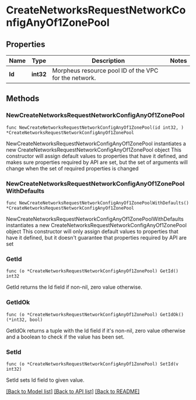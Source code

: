 # CreateNetworksRequestNetworkConfigAnyOf1ZonePool

## Properties

Name | Type | Description | Notes
------------ | ------------- | ------------- | -------------
**Id** | **int32** | Morpheus resource pool ID of the VPC for the network. | 

## Methods

### NewCreateNetworksRequestNetworkConfigAnyOf1ZonePool

`func NewCreateNetworksRequestNetworkConfigAnyOf1ZonePool(id int32, ) *CreateNetworksRequestNetworkConfigAnyOf1ZonePool`

NewCreateNetworksRequestNetworkConfigAnyOf1ZonePool instantiates a new CreateNetworksRequestNetworkConfigAnyOf1ZonePool object
This constructor will assign default values to properties that have it defined,
and makes sure properties required by API are set, but the set of arguments
will change when the set of required properties is changed

### NewCreateNetworksRequestNetworkConfigAnyOf1ZonePoolWithDefaults

`func NewCreateNetworksRequestNetworkConfigAnyOf1ZonePoolWithDefaults() *CreateNetworksRequestNetworkConfigAnyOf1ZonePool`

NewCreateNetworksRequestNetworkConfigAnyOf1ZonePoolWithDefaults instantiates a new CreateNetworksRequestNetworkConfigAnyOf1ZonePool object
This constructor will only assign default values to properties that have it defined,
but it doesn't guarantee that properties required by API are set

### GetId

`func (o *CreateNetworksRequestNetworkConfigAnyOf1ZonePool) GetId() int32`

GetId returns the Id field if non-nil, zero value otherwise.

### GetIdOk

`func (o *CreateNetworksRequestNetworkConfigAnyOf1ZonePool) GetIdOk() (*int32, bool)`

GetIdOk returns a tuple with the Id field if it's non-nil, zero value otherwise
and a boolean to check if the value has been set.

### SetId

`func (o *CreateNetworksRequestNetworkConfigAnyOf1ZonePool) SetId(v int32)`

SetId sets Id field to given value.



[[Back to Model list]](../README.md#documentation-for-models) [[Back to API list]](../README.md#documentation-for-api-endpoints) [[Back to README]](../README.md)


